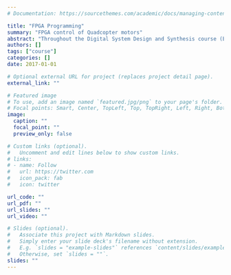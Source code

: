 ```yaml
---
# Documentation: https://sourcethemes.com/academic/docs/managing-content/

title: "FPGA Programming"
summary: "FPGA control of Quadcopter motors"
abstract: "Throughout the Digital System Design and Synthesis course (ECE551) we developed all the building blocks to control the motors on a quadcopter. We developed modules and testbenches for Serial Peripheral Interface (SPI), Universal Async Receiver Transmitted (UART), Electronic Speed Control (ESC), Analog to Digital Conversion, inertial sensor interfaces, etc.  The final project involved putting everything together and testing it our code thoroughly. Finally, once we were sure everything was working we were able to test it and control an actual Quadcopter. The modules and testbenches were all coded in Verilog."
authors: []
tags: ["course"]
categories: []
date: 2017-01-01

# Optional external URL for project (replaces project detail page).
external_link: ""

# Featured image
# To use, add an image named `featured.jpg/png` to your page's folder.
# Focal points: Smart, Center, TopLeft, Top, TopRight, Left, Right, BottomLeft, Bottom, BottomRight.
image:
  caption: ""
  focal_point: ""
  preview_only: false

# Custom links (optional).
#   Uncomment and edit lines below to show custom links.
# links:
# - name: Follow
#   url: https://twitter.com
#   icon_pack: fab
#   icon: twitter

url_code: ""
url_pdf: ""
url_slides: ""
url_video: ""

# Slides (optional).
#   Associate this project with Markdown slides.
#   Simply enter your slide deck's filename without extension.
#   E.g. `slides = "example-slides"` references `content/slides/example-slides.md`.
#   Otherwise, set `slides = ""`.
slides: ""
---
```

